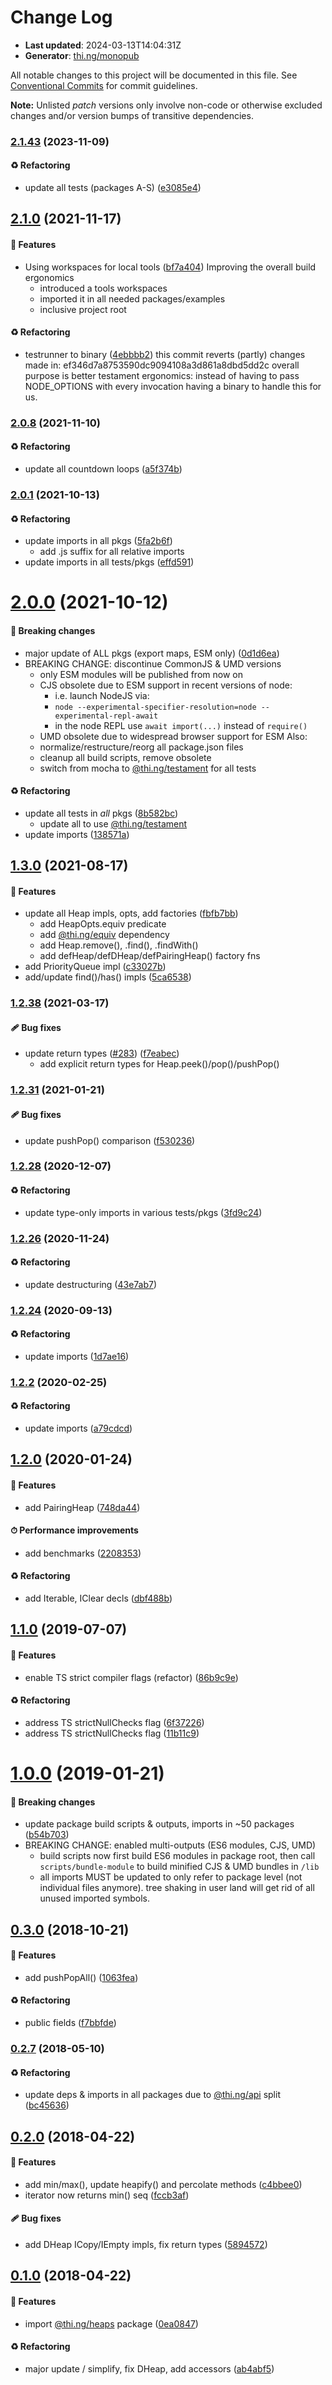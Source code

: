# Change Log

- **Last updated**: 2024-03-13T14:04:31Z
- **Generator**: [thi.ng/monopub](https://thi.ng/monopub)

All notable changes to this project will be documented in this file.
See [Conventional Commits](https://conventionalcommits.org/) for commit guidelines.

**Note:** Unlisted _patch_ versions only involve non-code or otherwise excluded changes
and/or version bumps of transitive dependencies.

### [2.1.43](https://github.com/thi-ng/umbrella/tree/@thi.ng/heaps@2.1.43) (2023-11-09)

#### ♻️ Refactoring

- update all tests (packages A-S) ([e3085e4](https://github.com/thi-ng/umbrella/commit/e3085e4))

## [2.1.0](https://github.com/thi-ng/umbrella/tree/@thi.ng/heaps@2.1.0) (2021-11-17)

#### 🚀 Features

- Using workspaces for local tools ([bf7a404](https://github.com/thi-ng/umbrella/commit/bf7a404))
  Improving the overall build ergonomics
  - introduced a tools workspaces
  - imported it in all needed packages/examples
  - inclusive project root

#### ♻️ Refactoring

- testrunner to binary ([4ebbbb2](https://github.com/thi-ng/umbrella/commit/4ebbbb2))
  this commit reverts (partly) changes made in:
  ef346d7a8753590dc9094108a3d861a8dbd5dd2c
  overall purpose is better testament ergonomics:
  instead of having to pass NODE_OPTIONS with every invocation
  having a binary to handle this for us.

### [2.0.8](https://github.com/thi-ng/umbrella/tree/@thi.ng/heaps@2.0.8) (2021-11-10)

#### ♻️ Refactoring

- update all countdown loops ([a5f374b](https://github.com/thi-ng/umbrella/commit/a5f374b))

### [2.0.1](https://github.com/thi-ng/umbrella/tree/@thi.ng/heaps@2.0.1) (2021-10-13)

#### ♻️ Refactoring

- update imports in all pkgs ([5fa2b6f](https://github.com/thi-ng/umbrella/commit/5fa2b6f))
  - add .js suffix for all relative imports
- update imports in all tests/pkgs ([effd591](https://github.com/thi-ng/umbrella/commit/effd591))

# [2.0.0](https://github.com/thi-ng/umbrella/tree/@thi.ng/heaps@2.0.0) (2021-10-12)

#### 🛑 Breaking changes

- major update of ALL pkgs (export maps, ESM only) ([0d1d6ea](https://github.com/thi-ng/umbrella/commit/0d1d6ea))
- BREAKING CHANGE: discontinue CommonJS & UMD versions
  - only ESM modules will be published from now on
  - CJS obsolete due to ESM support in recent versions of node:
    - i.e. launch NodeJS via:
    - `node --experimental-specifier-resolution=node --experimental-repl-await`
    - in the node REPL use `await import(...)` instead of `require()`
  - UMD obsolete due to widespread browser support for ESM
  Also:
  - normalize/restructure/reorg all package.json files
  - cleanup all build scripts, remove obsolete
  - switch from mocha to [@thi.ng/testament](https://github.com/thi-ng/umbrella/tree/main/packages/testament) for all tests

#### ♻️ Refactoring

- update all tests in _all_ pkgs ([8b582bc](https://github.com/thi-ng/umbrella/commit/8b582bc))
  - update all to use [@thi.ng/testament](https://github.com/thi-ng/umbrella/tree/main/packages/testament)
- update imports ([138571a](https://github.com/thi-ng/umbrella/commit/138571a))

## [1.3.0](https://github.com/thi-ng/umbrella/tree/@thi.ng/heaps@1.3.0) (2021-08-17)

#### 🚀 Features

- update all Heap impls, opts, add factories ([fbfb7bb](https://github.com/thi-ng/umbrella/commit/fbfb7bb))
  - add HeapOpts.equiv predicate
  - add [@thi.ng/equiv](https://github.com/thi-ng/umbrella/tree/main/packages/equiv) dependency
  - add Heap.remove(), .find(), .findWith()
  - add defHeap/defDHeap/defPairingHeap() factory fns
- add PriorityQueue impl ([c33027b](https://github.com/thi-ng/umbrella/commit/c33027b))
- add/update find()/has() impls ([5ca6538](https://github.com/thi-ng/umbrella/commit/5ca6538))

### [1.2.38](https://github.com/thi-ng/umbrella/tree/@thi.ng/heaps@1.2.38) (2021-03-17)

#### 🩹 Bug fixes

- update return types ([#283](https://github.com/thi-ng/umbrella/issues/283)) ([f7eabec](https://github.com/thi-ng/umbrella/commit/f7eabec))
  - add explicit return types for Heap.peek()/pop()/pushPop()

### [1.2.31](https://github.com/thi-ng/umbrella/tree/@thi.ng/heaps@1.2.31) (2021-01-21)

#### 🩹 Bug fixes

- update pushPop() comparison ([f530236](https://github.com/thi-ng/umbrella/commit/f530236))

### [1.2.28](https://github.com/thi-ng/umbrella/tree/@thi.ng/heaps@1.2.28) (2020-12-07)

#### ♻️ Refactoring

- update type-only imports in various tests/pkgs ([3fd9c24](https://github.com/thi-ng/umbrella/commit/3fd9c24))

### [1.2.26](https://github.com/thi-ng/umbrella/tree/@thi.ng/heaps@1.2.26) (2020-11-24)

#### ♻️ Refactoring

- update destructuring ([43e7ab7](https://github.com/thi-ng/umbrella/commit/43e7ab7))

### [1.2.24](https://github.com/thi-ng/umbrella/tree/@thi.ng/heaps@1.2.24) (2020-09-13)

#### ♻️ Refactoring

- update imports ([1d7ae16](https://github.com/thi-ng/umbrella/commit/1d7ae16))

### [1.2.2](https://github.com/thi-ng/umbrella/tree/@thi.ng/heaps@1.2.2) (2020-02-25)

#### ♻️ Refactoring

- update imports ([a79cdcd](https://github.com/thi-ng/umbrella/commit/a79cdcd))

## [1.2.0](https://github.com/thi-ng/umbrella/tree/@thi.ng/heaps@1.2.0) (2020-01-24)

#### 🚀 Features

- add PairingHeap ([748da44](https://github.com/thi-ng/umbrella/commit/748da44))

#### ⏱ Performance improvements

- add benchmarks ([2208353](https://github.com/thi-ng/umbrella/commit/2208353))

#### ♻️ Refactoring

- add Iterable, IClear decls ([dbf488b](https://github.com/thi-ng/umbrella/commit/dbf488b))

## [1.1.0](https://github.com/thi-ng/umbrella/tree/@thi.ng/heaps@1.1.0) (2019-07-07)

#### 🚀 Features

- enable TS strict compiler flags (refactor) ([86b9c9e](https://github.com/thi-ng/umbrella/commit/86b9c9e))

#### ♻️ Refactoring

- address TS strictNullChecks flag ([6f37226](https://github.com/thi-ng/umbrella/commit/6f37226))
- address TS strictNullChecks flag ([11b11c9](https://github.com/thi-ng/umbrella/commit/11b11c9))

# [1.0.0](https://github.com/thi-ng/umbrella/tree/@thi.ng/heaps@1.0.0) (2019-01-21)

#### 🛑 Breaking changes

- update package build scripts & outputs, imports in ~50 packages ([b54b703](https://github.com/thi-ng/umbrella/commit/b54b703))
- BREAKING CHANGE: enabled multi-outputs (ES6 modules, CJS, UMD)
  - build scripts now first build ES6 modules in package root, then call
    `scripts/bundle-module` to build minified CJS & UMD bundles in `/lib`
  - all imports MUST be updated to only refer to package level
    (not individual files anymore). tree shaking in user land will get rid of
    all unused imported symbols.

## [0.3.0](https://github.com/thi-ng/umbrella/tree/@thi.ng/heaps@0.3.0) (2018-10-21)

#### 🚀 Features

- add pushPopAll() ([1063fea](https://github.com/thi-ng/umbrella/commit/1063fea))

#### ♻️ Refactoring

- public fields ([f7bbfde](https://github.com/thi-ng/umbrella/commit/f7bbfde))

### [0.2.7](https://github.com/thi-ng/umbrella/tree/@thi.ng/heaps@0.2.7) (2018-05-10)

#### ♻️ Refactoring

- update deps & imports in all packages due to [@thi.ng/api](https://github.com/thi-ng/umbrella/tree/main/packages/api) split ([bc45636](https://github.com/thi-ng/umbrella/commit/bc45636))

## [0.2.0](https://github.com/thi-ng/umbrella/tree/@thi.ng/heaps@0.2.0) (2018-04-22)

#### 🚀 Features

- add min/max(), update heapify() and percolate methods ([c4bbee0](https://github.com/thi-ng/umbrella/commit/c4bbee0))
- iterator now returns min() seq ([fccb3af](https://github.com/thi-ng/umbrella/commit/fccb3af))

#### 🩹 Bug fixes

- add DHeap ICopy/IEmpty impls, fix return types ([5894572](https://github.com/thi-ng/umbrella/commit/5894572))

## [0.1.0](https://github.com/thi-ng/umbrella/tree/@thi.ng/heaps@0.1.0) (2018-04-22)

#### 🚀 Features

- import [@thi.ng/heaps](https://github.com/thi-ng/umbrella/tree/main/packages/heaps) package ([0ea0847](https://github.com/thi-ng/umbrella/commit/0ea0847))

#### ♻️ Refactoring

- major update / simplify, fix DHeap, add accessors ([ab4abf5](https://github.com/thi-ng/umbrella/commit/ab4abf5))
